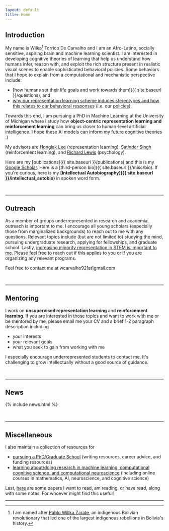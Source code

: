 ```yaml
---
layout: default
title: Home
---
```

## Introduction

My name is Wilka[^1] Torrico De Carvalho and I am an Afro-Latino, socially sensitive, aspiring brain and machine learning scientist. I am interested in developing cognitive theories of learning that help us understand how humans infer, reason with, and exploit the rich structure present in realistic visual scenes to enable sophisticated behavioral policies. Some behaviors that I hope to explain from a computational and mechanistic perspective include: 

* [how humans set their life goals and work towards them]({{ site.baseurl }}/questions), and 
* [why our representation learning scheme induces stereotypes and how this relates to our behavioral responses](https://medium.com/@wcarvalho92/success-vs-failure-generalization-vs-stereotyping-40de0713ab5d) (i.e. our [policies](https://stackoverflow.com/questions/46260775/what-is-a-policy-in-reinforcement-learning#:~:text=A%20policy%20defines%20the%20learning,still%20didn't%20fully%20understand.)).

Towards this end, I am pursuing a PhD in Machine Learning at the University of Michigan where I study how **object-centric representation learning and reinforcement learning** can bring us closer to human-level artificial intelligence. I hope these AI models can inform my future cognitive theories :)

My advisors are [Honglak Lee](https://web.eecs.umich.edu/~honglak/) (representation learning), [Satinder Singh](https://web.eecs.umich.edu/~baveja/) (reinforcement learning), and [Richard Lewis](https://lsa.umich.edu/psych/people/faculty/rickl.html) (psychology). 

Here are my [publications]({{ site.baseurl }}/publications) and this is my [Google Scholar](https://scholar.google.com/citations?user=tvJTXwoAAAAJ&hl=en). Here is a [third-person bio]({{ site.baseurl }}/misc/bio). If you're curious, here is my **[Intellectual Autobiography]({{ site.baseurl }}/intellectual_autobio)** in spoken word form.




<!-- I am fascinated by the human ability to effortlessly exploit the rich structure contained in realistic visual scenes to reason effectively and intelligently. I believe that a   -->

<!-- I am currently a PhD Student in Computer Science at the University of Michigan--Ann Arbor and an <a href="https://www.nsfgrfp.org/">NSF graduate research fellow in neuroscience</a> exploring principled methods of analyzing the mind and brain. Among those which excite me most are  -->
<!-- http://gershmanlab.webfactional.com/pubs/GershmanNiv12.pdf -->
<!-- 1. [Bayesian nonparametric methods](http://gershmanlab.webfactional.com/pubs/GershmanBlei12.pdf) for its ability to specify methods by which humans might define (potentially) infinite hidden variables in response to observed data; -->
<!-- 2. [reinforcement learning](https://www.princeton.edu/~nivlab/papers/NivLangdon2016.pdf) for its ability to elucidate how humans may place value on what they encounter in attempts to optimize their experience; and -->
<!-- 3. [artificial neural networks](https://www.ncbi.nlm.nih.gov/pubmed/26906502) for their potential to give insight into how neural networks can incorporate mechanisms for learning hidden variables into their topology. -->
 <!-- (e.g., convolutional neural networks have been shown to inadvertently learn visual primitives like edges and contours). -->

<!-- My long term goal is to develop and advance unified theoretical models for cognition, behavior, and learning that I may corroborate through experimental work with humans  and through AI-based computer simulations.  -->
<!-- Here are some [behavioral questions]({{ site.baseurl }}/questions) that I plan to tackle with my research. -->

<!-- If you're curious, here is my **[Intellectual Autobiography]({{ site.baseurl }}/intellectual_autobio)** in spoken word form.
 -->
<br>

---
## Outreach

As a member of groups underrepresented in research and academia, outreach is important to me. I encourage all young scholars (especially those from marginalized backgrounds) to reach out to me with any questions. Relevant topics include (but are not limited to) studying the mind, pursuing undergraduate research, applying for fellowships, and graduate school. Lastly, [increasing minority representation in STEM is important to me](https://medium.com/@wcarvalho92/a-statement-on-the-importance-of-representation-of-minority-groups-be400d98686). Please feel free to reach out if this applies to you or if you are organizing any relevant programs.


Feel free to contact me at wcarvalho92[at]gmail.com

<br>

---
## Mentoring

I work on **unsupervised representation learning** and **reinforcement learning**. If you are interested in those topics and want to work with me or be mentored by me, please email me your CV and a brief 1-2 paragraph description including
* your interests
* your relevant goals
* what you seek to gain from working with me

I especially encourage underrepresented students to contact me. It's challenging to grow intellectually without a good source of guidance.

<!-- I recommend having experience implementing some basic models or algorithms. You can use [these resources]((https://wcarvalho.github.io/ML-Brain-Resources/)) to self-study material. -->

<br>

---
## News
{% include news.html %}

<br>

---
## Miscellaneous
I also maintain a collection of resources for 
* [pursuing a PhD/Graduate School](https://wcarvalho.github.io/Phd-Resources/) (writing resources, career advice, and funding resources)
* [learning about/doing research in machine learning, computational cognitive science, and computational neuroscience](https://wcarvalho.github.io/ML-Brain-Resources/) (including online courses in mathematics, AI, neuroscience, and cognitive science)

Last, [here](https://1drv.ms/u/s!AiwW8O29uDV9gfpaAh0MNGEQTKykGw) are some papers I want to read, am reading, or have read, along with some notes. For whoever might find this useful!

---

[^1]: I am named after [Pablo Willka Zarate](https://en.wikipedia.org/wiki/Willka), an indigenous Bolivian revolutionary that led one of the largest indigenous rebellions in Bolivia's history.
<!-- [2^]: see [here](page-to-be-made) for a longer list. (free-energy principle, artificial neural networks) -->